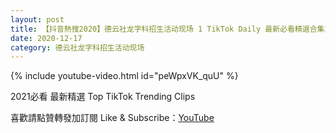 ```yaml
---
layout: post
title: 【抖音熱搜2020】德云社龙字科招生活动现场 1 TikTok Daily 最新必看精選合集2020 12 17
date: 2020-12-17
category: 德云社龙字科招生活动现场
---
```


{% include youtube-video.html id="peWpxVK_quU" %}

2021必看 最新精選 Top TikTok Trending Clips

喜歡請點贊轉發加訂閱 Like & Subscribe：[YouTube](https://www.youtube.com/channel/UCAoR7VcanIPd04uEq_GIylA/videos)

